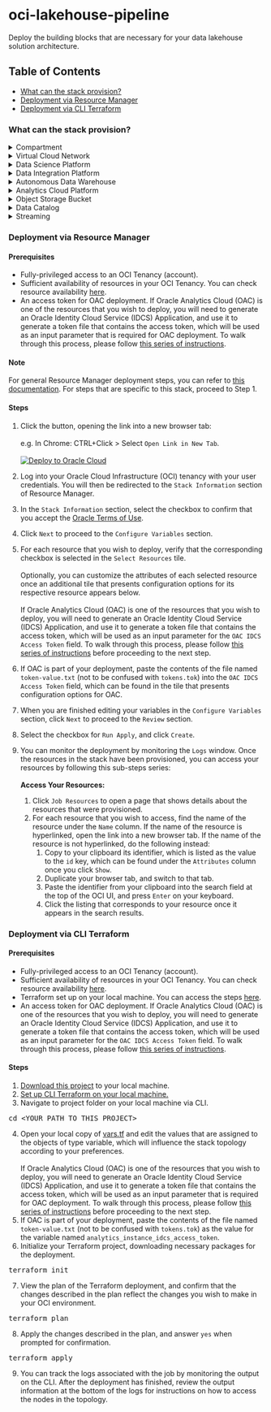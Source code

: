 # oci-lakehouse-pipeline
Deploy the building blocks that are necessary for your data lakehouse solution architecture.

## Table of Contents

- [What can the stack provision?](#what-can-the-stack-provision)
- [Deployment via Resource Manager](#deployment-via-resource-manager)
- [Deployment via CLI Terraform](#deployment-via-cli-terraform)

### What can the stack provision?
<details>
<summary>Compartment</summary>
<p></p>
<pre>
Logical container for resources, used to manage access to resources as part of Identity and Access Management (IAM).
</pre>
</details>
<details>
<summary>Virtual Cloud Network</summary>
<p></p>
<pre>
Customizable and private cloud network.
</pre>
</details>
<details>
<summary>Data Science Platform</summary>
<p></p>
<pre>
Build, train, deploy, and manage machine learning models with a data science cloud platform built for teams.
</pre>
</details>
<details>
<summary>Data Integration Platform</summary>
<p></p>
<pre>
Extract, transform and load (ETL) data for data science and analytics. Design code-free data flows into data lakes and data marts.
</pre>
</details>
<details>
<summary>Autonomous Data Warehouse</summary>
<p></p>
<pre>
Managed data warehouse service that automates provisioning, configuring, securing, tuning, scaling, and backing up of the data warehouse. It includes tools for self-service data loading, data transformations, business models, automatic insights, and built-in converged database capabilities that enable simpler queries across multiple data types and machine learning analysis.
</pre>
</details>
<details>
<summary>Analytics Cloud Platform</summary>
<p></p>
<pre>
Provides the capabilities required to address the entire analytics process from data ingestion and modeling, through data preparation and enrichment, to visualization and collaboration without compromising security and governance.
</pre>
</details>
<details>
<summary>Object Storage Bucket</summary>
<p></p>
<pre>
Securely store any type of data in its native format, with built-in redundancy.
</pre>
</details>
<details>
<summary>Data Catalog</summary>
<p></p>
<pre>
Metadata management service that helps data professionals discover data and support data governance. Designed specifically to work well with the Oracle ecosystem, it provides an inventory of assets, a business glossary, and a common metastore for data lakes.
</pre>
</details>
<details>
<summary>Streaming</summary>
<p></p>
<pre>
Real-time, serverless, Apache Kafka-compatible event streaming platform for developers and data scientists.
</pre>
</details>


### Deployment via Resource Manager
#### Prerequisites
- Fully-privileged access to an OCI Tenancy (account).
- Sufficient availability of resources in your OCI Tenancy. You can check resource availability [here](https://cloud.oracle.com/limits?region=home).
- An access token for OAC deployment. If Oracle Analytics Cloud (OAC) is one of the resources that you wish to deploy, you will need to generate an Oracle Identity Cloud Service (IDCS) Application, and use it to generate a token file that contains the access token, which will be used as an input parameter that is required for OAC deployment. To walk through this process, please follow [this series of instructions](./modules/oac/generate-idcs-access-token-for-oac.md).
#### Note
For general Resource Manager deployment steps, you can refer to [this documentation](https://docs.oracle.com/en-us/iaas/Content/ResourceManager/Tasks/deploybutton.htm#ariaid-title4). For steps that are specific to this stack, proceed to Step 1.
#### Steps
1. Click the button, opening the link into a new browser tab:
\
\
e.g. In Chrome: CTRL+Click > Select `Open Link in New Tab`.
\
\
[![Deploy to Oracle Cloud](https://oci-resourcemanager-plugin.plugins.oci.oraclecloud.com/latest/deploy-to-oracle-cloud.svg)](https://cloud.oracle.com/resourcemanager/stacks/create?region=home&zipUrl=https://github.com/scacela/oci-streaming-pipeline/archive/refs/tags/v1.0.1.zip)
2. Log into your Oracle Cloud Infrastructure (OCI) tenancy with your user credentials. You will then be redirected to the `Stack Information` section of Resource Manager.
3. In the `Stack Information` section, select the checkbox to confirm that you accept the [Oracle Terms of Use](https://cloudmarketplace.oracle.com/marketplace/content?contentId=50511634&render=inline).
4. Click `Next` to proceed to the `Configure Variables` section.
5. For each resource that you wish to deploy, verify that the corresponding checkbox is selected in the `Select Resources` tile.
\
\
Optionally, you can customize the attributes of each selected resource once an additional tile that presents configuration options for its respective resource appears below.
\
\
If Oracle Analytics Cloud (OAC) is one of the resources that you wish to deploy, you will need to generate an Oracle Identity Cloud Service (IDCS) Application, and use it to generate a token file that contains the access token, which will be used as an input parameter for the `OAC IDCS Access Token` field. To walk through this process, please follow [this series of instructions](./modules/oac/generate-idcs-access-token-for-oac.md) before proceeding to the next step.

6. If OAC is part of your deployment, paste the contents of the file named `token-value.txt` (not to be confused with `tokens.tok`) into the `OAC IDCS Access Token` field, which can be found in the tile that presents configuration options for OAC.
7. When you are finished editing your variables in the `Configure Variables` section, click `Next` to proceed to the `Review` section.
8. Select the checkbox for `Run Apply`, and click `Create`.
9. You can monitor the deployment by monitoring the `Logs` window. Once the resources in the stack have been provisioned, you can access your resources by following this sub-steps series:
\
\
	<b>Access Your Resources:</b>
	1. Click `Job Resources` to open a page that shows details about the resources that were provisioned.
	2. For each resource that you wish to access, find the name of the resource under the `Name` column. If the name of the resource is hyperlinked, open the link into a new browser tab. If the name of the resource is not hyperlinked, do the following instead:
		1. Copy to your clipboard its identifier, which is listed as the value to the `id` key, which can be found under the `Attributes` column once you click `Show`.
		2. Duplicate your browser tab, and switch to that tab.
		3. Paste the identifier from your clipboard into the search field at the top of the OCI UI, and press `Enter` on your keyboard.
		4. Click the listing that corresponds to your resource once it appears in the search results.

### Deployment via CLI Terraform
#### Prerequisites
- Fully-privileged access to an OCI Tenancy (account).
- Sufficient availability of resources in your OCI Tenancy. You can check resource availability [here](https://cloud.oracle.com/limits?region=home).
- Terraform set up on your local machine. You can access the steps [here](https://docs.oracle.com/en-us/iaas/Content/API/SDKDocs/terraformgetstarted.htm).
- An access token for OAC deployment. If Oracle Analytics Cloud (OAC) is one of the resources that you wish to deploy, you will need to generate an Oracle Identity Cloud Service (IDCS) Application, and use it to generate a token file that contains the access token, which will be used as an input parameter for the `OAC IDCS Access Token` field. To walk through this process, please follow [this series of instructions](./modules/oac/generate-idcs-access-token-for-oac.md).
#### Steps
1. [Download this project](https://github.com/scacela/oci-streaming-pipeline/archive/refs/tags/v1.0.1.zip) to your local machine.
2. [Set up CLI Terraform on your local machine.](https://docs.oracle.com/en-us/iaas/Content/API/SDKDocs/terraformgetstarted.htm) 
3. Navigate to project folder on your local machine via CLI.
<pre>
cd &ltYOUR_PATH_TO_THIS_PROJECT&gt
</pre>
4. Open your local copy of [vars.tf](./vars.tf) and edit the values that are assigned to the objects of type variable, which will influence the stack topology according to your preferences.
\
\
If Oracle Analytics Cloud (OAC) is one of the resources that you wish to deploy, you will need to generate an Oracle Identity Cloud Service (IDCS) Application, and use it to generate a token file that contains the access token, which will be used as an input parameter that is required for OAC deployment. To walk through this process, please follow [this series of instructions](./modules/oac/generate-idcs-access-token-for-oac.md) before proceeding to the next step.
5. If OAC is part of your deployment, paste the contents of the file named `token-value.txt` (not to be confused with `tokens.tok`) as the value for the variable named `analytics_instance_idcs_access_token`.
6. Initialize your Terraform project, downloading necessary packages for the deployment.
<pre>
terraform init
</pre>
7. View the plan of the Terraform deployment, and confirm that the changes described in the plan reflect the changes you wish to make in your OCI environment.
<pre>
terraform plan
</pre>
8. Apply the changes described in the plan, and answer `yes` when prompted for confirmation.
<pre>
terraform apply
</pre>
9. You can track the logs associated with the job by monitoring the output on the CLI. After the deployment has finished, review the output information at the bottom of the logs for instructions on how to access the nodes in the topology.